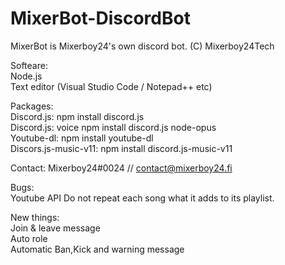 # MixerBot-DiscordBot
MixerBot is Mixerboy24's own discord bot. (C) Mixerboy24Tech

Softeare:  
Node.js  
Text editor (Visual Studio Code / Notepad++ etc)  
  
Packages:  
Discord.js: npm install discord.js  
Discord.js: voice npm install discord.js node-opus  
Youtube-dl: npm install youtube-dl  
Discors.js-music-v11: npm install discord.js-music-v11  
  
  
Contact: Mixerboy24#0024 // contact@mixerboy24.fi

Bugs:   
Youtube API Do not repeat each song what it adds to its playlist.   

New things:   
Join & leave message   
Auto role   
Automatic Ban,Kick and warning message  

